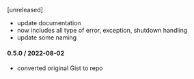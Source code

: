 [unreleased]
* update documentation
* now includes all type of error, exception, shutdown handling
* update some naming

#### 0.5.0 / 2022-08-02
* converted original Gist to repo
